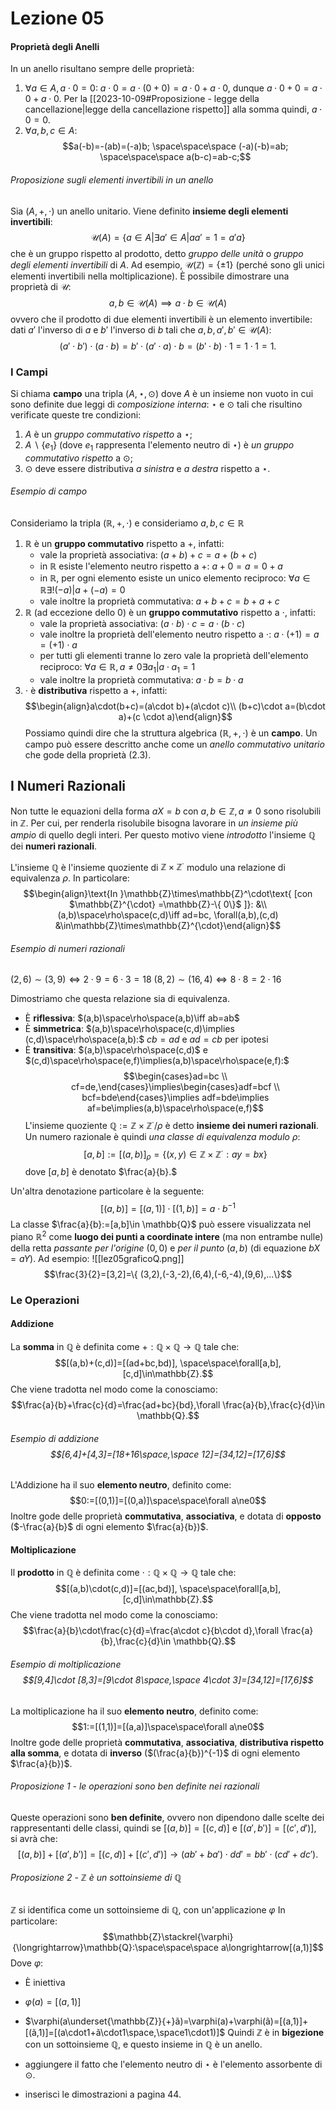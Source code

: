 # Lezione 05

#### Proprietà degli Anelli
In un anello risultano sempre delle proprietà:
1) $\forall a\in A,a\cdot 0=0$:  $a\cdot 0=a\cdot(0+0)=a\cdot 0+a\cdot0,$ dunque $a\cdot0+0=a\cdot0+a\cdot0.$ Per la [[2023-10-09#Proposizione - legge della cancellazione|legge della cancellazione rispetto]] alla somma quindi, $a\cdot0=0.$
2) $\forall a,b,c\in A$:$$a(-b)=-(ab)=(-a)b; \space\space\space (-a)(-b)=ab; \space\space\space a(b-c)=ab-c;$$
###### Proposizione sugli elementi invertibili in un anello
Sia $(A,+,\cdot)$ un anello unitario. Viene definito **insieme degli elementi invertibili**:$$\mathcal{U}(A)=\{a \in A|\exists a'\in A|aa'=1=a'a\}$$che è un gruppo rispetto al prodotto, detto *gruppo delle unità* o *gruppo degli elementi invertibili* di $A$. Ad esempio, $\mathcal{U}(\mathbb{Z})=\{\pm 1\}$ (perché sono gli unici elementi invertibili nella moltiplicazione). È possibile dimostrare una proprietà di $\mathcal{U}$: $$a,b\in\mathcal{U}(A)\implies a\cdot b \in\mathcal{U}(A)$$ovvero che il prodotto di due elementi invertibili è un elemento invertibile: dati $a'$ l'inverso di $a$ e $b'$ l'inverso di $b$ tali che $a,b,a',b'\in\mathcal{U}(A)$:$$(a'\cdot b')\cdot (a\cdot b)=b'\cdot (a'\cdot a)\cdot b=(b'\cdot b)\cdot 1=1\cdot 1=1.$$
### I Campi
Si chiama **campo** una tripla $(A,\star,\odot)$  dove $A$ è un insieme non vuoto in cui sono definite due leggi di *composizione interna*: $\star$ e $\odot$ tali che risultino verificate queste tre condizioni:
1) $A$ è un *gruppo commutativo rispetto* a $\star$;
2) $A\backslash\{ e_{1}\}$ (dove $e_{1}$ rappresenta l'elemento neutro di $\star$) è *un gruppo commutativo rispetto* a $\odot$;
3) $\odot$ deve essere distributiva *a sinistra* e *a destra* rispetto a $\star$.
###### Esempio di campo
Consideriamo la tripla $(\mathbb{R},+,\cdot)$ e consideriamo $a,b,c\in \mathbb{R}$
1) $\mathbb{R}$ è un **gruppo commutativo** rispetto a $+$, infatti:
	-  vale la proprietà associativa: $(a+b)+c=a+(b+c)$
	- in $\mathbb{R}$ esiste l'elemento neutro rispetto a $+:$ $a+0=a=0+a$
	- in $\mathbb{R}$, per ogni elemento esiste un unico elemento reciproco: $\forall a\in\mathbb{R}\exists!(-a)|a+(-a)=0$
	- vale inoltre la proprietà commutativa: $a+b+c=b+a+c$
2) $\mathbb{R}$ (ad eccezione dello $0$) è un **gruppo commutativo** rispetto a $\cdot$, infatti:
	-  vale la proprietà associativa: $(a\cdot b)\cdot c=a\cdot(b\cdot c)$
	-  vale inoltre la proprietà dell'elemento neutro rispetto a $\cdot$: $a\cdot(+1)=a=(+1)\cdot a$
	-  per tutti gli elementi tranne lo zero vale la proprietà dell'elemento reciproco: $\forall a\in \mathbb{R}, a\ne 0\exists a_{1}|a\cdot a_{1}=1$
	- vale inoltre la proprietà commutativa: $a \cdot b=b\cdot a$
3) $\cdot$ è **distributiva** rispetto a $+$, infatti:$$\begin{align}a\cdot(b+c)=(a\cdot b)+(a\cdot c)\\ (b+c)\cdot a=(b\cdot a)+(c \cdot a)\end{align}$$
Possiamo quindi dire che la struttura algebrica $(\mathbb{R},+,\cdot)$ è un **campo**. Un campo può essere descritto anche come un *anello commutativo unitario* che gode della proprietà $(2.3).$
## I Numeri Razionali
Non tutte le equazioni della forma $aX=b$ con $a,b\in\mathbb{Z},a\ne0$ sono risolubili in $\mathbb{Z}.$ Per cui, per renderla risolubile bisogna lavorare in *un insieme più ampio* di quello degli interi. Per questo motivo viene *introdotto* l'insieme $\mathbb{Q}$ dei **numeri razionali**.

L'insieme $\mathbb{Q}$ è l'insieme quoziente di $\mathbb{Z}\times\mathbb{Z}^{\cdot}$ modulo una relazione di equivalenza $\rho$. In particolare:$$\begin{align}\text{In }\mathbb{Z}\times\mathbb{Z}^\cdot\text{ [con $\mathbb{Z}^{\cdot} =\mathbb{Z}-\{ 0\}$ ]}: &\\ (a,b)\space\rho\space(c,d)\iff ad=bc, \forall(a,b),(c,d) &\in\mathbb{Z}\times\mathbb{Z}^{\cdot}\end{align}$$
###### Esempio di numeri razionali
$(2, 6) \sim (3, 9) \iff 2\cdot9 = 6 \cdot 3=18$
$(8, 2) \sim (16, 4) \iff 8 \cdot 8 = 2\cdot 16$

Dimostriamo che questa relazione sia di equivalenza.
- Ѐ **riflessiva**: $(a,b)\space\rho\space(a,b)\iff ab=ab$
- Ѐ **simmetrica**: $(a,b)\space\rho\space(c,d)\implies (c,d)\space\rho\space(a,b):$ $cb=ad$ e $ad=cb$ per ipotesi
- Ѐ **transitiva**: $(a,b)\space\rho\space(c,d)$ e $(c,d)\space\rho\space(e,f)\implies(a,b)\space\rho\space(e,f):$
$$\begin{cases}ad=bc \\ cf=de,\end{cases}\implies\begin{cases}adf=bcf \\ bcf=bde\end{cases}\implies adf=bde\implies af=be\implies(a,b)\space\rho\space(e,f)$$
L'insieme quoziente $\mathbb{Q}:=\mathbb{Z}\times\mathbb{Z}^{\cdot}/\rho$ è detto **insieme dei numeri razionali**. Un numero razionale è quindi *una classe di equivalenza modulo* $\rho:$$$[a,b]:=[(a,b)]_\rho=\{(x,y)\in\mathbb{Z}\times\mathbb{Z}^{\cdot}:ay=bx \}$$dove $[a,b]$ è denotato $\frac{a}{b}.$

Un'altra denotazione particolare è la seguente:$$[(a,b)]=[(a,1)]\cdot[(1,b)]=a\cdot b^{-1}$$
La classe  $\frac{a}{b}:=[a,b]\in \mathbb{Q}$ può essere visualizzata nel piano $\mathbb{R}^2$ come **luogo dei punti a coordinate intere** (ma non entrambe nulle) della retta *passante per l'origine* $(0,0)$ e *per il punto* $(a,b)$ (di equazione $bX = aY$). Ad esempio:
![[lez05graficoQ.png]]
$$\frac{3}{2}=[3,2]=\{ (3,2),(-3,-2),(6,4),(-6,-4),(9,6),...\}$$
### Le Operazioni
#### Addizione
La **somma** in $\mathbb{Q}$ è definita come $+: \mathbb{Q}\times\mathbb{Q}\rightarrow\mathbb{Q}$ tale che:$$[(a,b)+(c,d)]=[(ad+bc,bd)], \space\space\forall[a,b],[c,d]\in\mathbb{Z}.$$Che viene tradotta nel modo come la conosciamo:$$\frac{a}{b}+\frac{c}{d}=\frac{ad+bc}{bd},\forall \frac{a}{b},\frac{c}{d}\in \mathbb{Q}.$$
###### Esempio di addizione$$[6,4]+[4,3]=[18+16\space,\space 12]=[34,12]=[17,6]$$
L'Addizione ha il suo **elemento neutro**, definito come:$$0:=[(0,1)]=[(0,a)]\space\space\forall a\ne0$$Inoltre gode delle proprietà **commutativa**, **associativa**, e dotata di **opposto** ($-\frac{a}{b}$ di ogni elemento $\frac{a}{b})$.
#### Moltiplicazione
Il **prodotto** in $\mathbb{Q}$ è definita come $\cdot: \mathbb{Q}\times\mathbb{Q}\rightarrow\mathbb{Q}$ tale che:$$[(a,b)\cdot(c,d)]=[(ac,bd)], \space\space\forall[a,b],[c,d]\in\mathbb{Z}.$$Che viene tradotta nel modo come la conosciamo:$$\frac{a}{b}\cdot\frac{c}{d}=\frac{a\cdot c}{b\cdot d},\forall \frac{a}{b},\frac{c}{d}\in \mathbb{Q}.$$
###### Esempio di moltiplicazione$$[9,4]\cdot [8,3]=[9\cdot 8\space,\space 4\cdot 3]=[34,12]=[17,6]$$
La moltiplicazione ha il suo **elemento neutro**, definito come:$$1:=[(1,1)]=[(a,a)]\space\space\forall a\ne0$$Inoltre gode delle proprietà **commutativa**, **associativa**, **distributiva rispetto alla somma**, e dotata di **inverso** ($(\frac{a}{b})^{-1}$ di ogni elemento $\frac{a}{b})$.

###### Proposizione 1 - le operazioni sono ben definite nei razionali
Queste operazioni sono **ben definite**, ovvero non dipendono dalle scelte dei rappresentanti delle classi, quindi se $[(a,b)] = [(c,d)]$ e $[(a',b')]=[(c',d')]$, si avrà che:$$[(a,b)]+[(a',b')]=[(c,d)]+[(c',d')]\longrightarrow(ab'+ba')\cdot dd'=bb'\cdot (cd'+dc').$$
###### Proposizione 2 - $\mathbb{Z}$ è un sottoinsieme di $\mathbb{Q}$
$\mathbb{Z}$ si identifica come un sottoinsieme di $\mathbb{Q}$, con un'applicazione $\varphi$ In particolare:$$\mathbb{Z}\stackrel{\varphi}{\longrightarrow}\mathbb{Q}:\space\space\space a\longrightarrow[(a,1)]$$Dove $\varphi$:
- È iniettiva 
- $\varphi(a)=[(a,1)]$
- $\varphi(a\underset{\mathbb{Z}}{+}ã)=\varphi(a)+\varphi(ã)=[(a,1)]+[(ã,1)]=[(a\cdot1+ã\cdot1\space,\space1\cdot1)]$
Quindi $\mathbb{Z}$ è in **bigezione** con un sottoinsieme $\mathbb{Q}$, e questo insieme in $\mathbb{Q}$ è un anello. 


- aggiungere il fatto che l'elemento neutro di $\star$ è l'elemento assorbente di $\odot.$
- inserisci le dimostrazioni a pagina 44.
